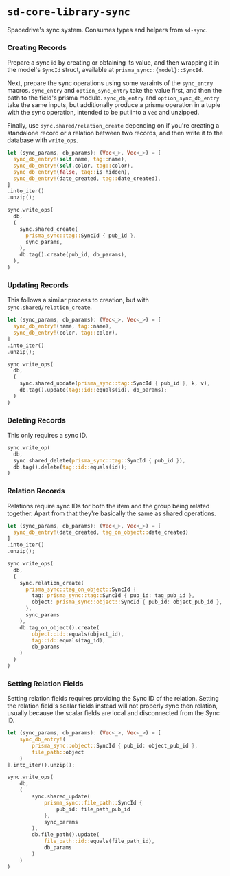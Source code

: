 # `sd-core-library-sync`

Spacedrive's sync system. Consumes types and helpers from `sd-sync`.

### Creating Records

Prepare a sync id by creating or obtaining its value,
and then wrapping it in the model's `SyncId` struct,
available at `prisma_sync::{model}::SyncId`.

Next, prepare the sync operations using some varaints of the `sync_entry` macros.
`sync_entry` and `option_sync_entry` take the value first, and then the path to the field's prisma module.
`sync_db_entry` and `option_sync_db_entry` take the same inputs, but additionally produce a prisma operation in a tuple with the sync operation, intended to be put into a `Vec` and unzipped.

Finally, use `sync.shared/relation_create` depending on if you're creating a standalone record or a relation between two records, and then write it to the database with `write_ops`.

```rs
let (sync_params, db_params): (Vec<_>, Vec<_>) = [
  sync_db_entry!(self.name, tag::name),
  sync_db_entry!(self.color, tag::color),
  sync_db_entry!(false, tag::is_hidden),
  sync_db_entry!(date_created, tag::date_created),
]
.into_iter()
.unzip();

sync.write_ops(
  db,
  (
    sync.shared_create(
      prisma_sync::tag::SyncId { pub_id },
      sync_params,
    ),
    db.tag().create(pub_id, db_params),
  ),
)
```

### Updating Records

This follows a similar process to creation, but with `sync.shared/relation_create`.

```rs
let (sync_params, db_params): (Vec<_>, Vec<_>) = [
  sync_db_entry!(name, tag::name),
  sync_db_entry!(color, tag::color),
]
.into_iter()
.unzip();

sync.write_ops(
  db,
  (
    sync.shared_update(prisma_sync::tag::SyncId { pub_id }, k, v),
    db.tag().update(tag::id::equals(id), db_params);
  )
)
```

### Deleting Records

This only requires a sync ID.

```rs
sync.write_op(
  db,
  sync.shared_delete(prisma_sync::tag::SyncId { pub_id }),
  db.tag().delete(tag::id::equals(id));
)
```

### Relation Records

Relations require sync IDs for both the item and the group being related together.
Apart from that they're basically the same as shared operations.

```rs
let (sync_params, db_params): (Vec<_>, Vec<_>) = [
  sync_db_entry!(date_created, tag_on_object::date_created)
]
.into_iter()
.unzip();

sync.write_ops(
  db,
  (
    sync.relation_create(
      prisma_sync::tag_on_object::SyncId {
        tag: prisma_sync::tag::SyncId { pub_id: tag_pub_id },
        object: prisma_sync::object::SyncId { pub_id: object_pub_id },
      },
      sync_params
    ),
    db.tag_on_object().create(
        object::id::equals(object_id),
        tag::id::equals(tag_id),
        db_params
    )
  )
)
```

### Setting Relation Fields

Setting relation fields requires providing the Sync ID of the relation.
Setting the relation field's scalar fields instead will not properly sync then relation,
usually because the scalar fields are local and disconnected from the Sync ID.

```rs
let (sync_params, db_params): (Vec<_>, Vec<_>) = [
	sync_db_entry!(
		prisma_sync::object::SyncId { pub_id: object_pub_id },
		file_path::object
	)
].into_iter().unzip();

sync.write_ops(
	db,
	(
		sync.shared_update(
			prisma_sync::file_path::SyncId {
				pub_id: file_path_pub_id
			},
			sync_params
		),
		db.file_path().update(
			file_path::id::equals(file_path_id),
			db_params
		)
	)
)
```
